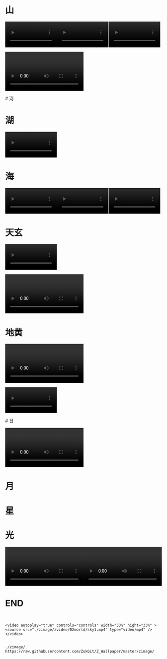 # 山
<p>
<video autoplay="true" controls="controls" width="33%" hight="33%" >
<source src="./zimage/zvideo/02world/mountain1.mp4" type="video/mp4" />
</video><video autoplay="true" controls="controls" width="33%" hight="33%" >
<source src="./zimage/zvideo/02world/mountain2.mp4" type="video/mp4" />
</video><video autoplay="true" controls="controls" width="33%" hight="33%" >
<source src="./zimage/zvideo/02world/mountain4.mp4" type="video/mp4" />
</video>
</p>

<p>
<video autoplay="true" controls="controls" width="50%" hight="50%" >
<source src="./zimage/zvideo/02world/mountain3.mp4" type="video/mp4" />
</video>
</p>
# 河



# 湖

<video autoplay="true" controls="controls" width="33%" hight="33%" >
<source src="./zimage/zvideo/02world/lake1.mp4" type="video/mp4" />
</video>


# 海
<p>
<video autoplay="true" controls="controls" width="33%" hight="33%" >
<source src="./zimage/zvideo/02world/ocean1.mp4" type="video/mp4" />
</video><video autoplay="true" controls="controls" width="33%" hight="33%" >
<source src="./zimage/zvideo/02world/ocean2.mp4" type="video/mp4" />
</video><video autoplay="true" controls="controls" width="33%" hight="33%" >
<source src="./zimage/zvideo/02world/ocean3.mp4" type="video/mp4" />
</video>
</p>

# 天玄

<video autoplay="true" controls="controls" width="33%" hight="33%" >
<source src="./zimage/zvideo/02world/sky1.mp4" type="video/mp4" />
</video>

<p>
<video autoplay="true" controls="controls" width="50%" hight="50%" >
<source src="./zimage/zvideo/02world/sky2.mp4" type="video/mp4" />
</video>
</video>
</p>

# 地黄
<p>
<video autoplay="true" controls="controls" width="50%" hight="50%" >
<source src="./zimage/zvideo/02world/land1.mp4" type="video/mp4" />
</video>
</p>

<p>
<video autoplay="true" controls="controls" width="33%" hight="33%" >
<source src="./zimage/zvideo/02world/land2.mp4" type="video/mp4" />
</video>
</p>
# 日
<p>
<video autoplay="true" controls="controls" width="50%" hight="50%" >
<source src="./zimage/zvideo/02world/sun1.mp4" type="video/mp4" />
</video>
</p>

# 月


# 星



# 光
<p>
<video autoplay="true" controls="controls" width="50%" hight="50%" >
<source src="./zimage/zvideo/02world/light1.mp4" type="video/mp4" />
</video><video autoplay="true" controls="controls" width="50%" hight="50%" >
<source src="./zimage/zvideo/02world/light2.mp4" type="video/mp4" />
</video>
</p>

# END
```


<video autoplay="true" controls="controls" width="33%" hight="33%" >
<source src="./zimage/zvideo/02world/sky1.mp4" type="video/mp4" />
</video>


./zimage/
https://raw.githubusercontent.com/ZukGit/Z_Wallpaper/master/zimage/


```


